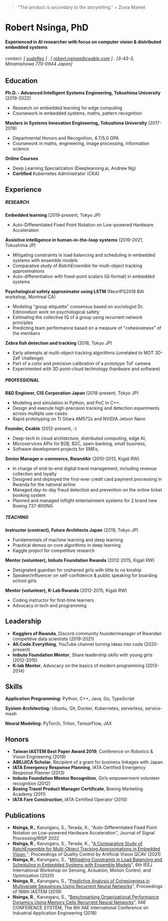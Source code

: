 >"The product is secondary to the storytelling." ~ Zosia Mamet

Robert Nsinga, PhD
==================

#### Experienced in AI researcher with focus on computer vision &amp; distributed embedded systems
###### contact: [ [sudoflex](http://github.com/sudoflex) ] . [ robert.nsinga@ceable.com ] . [3-43-3, Minamishowa 770-0944 Japan]


Education
---------
**Ph.D. - Advanced Intelligent Systems Engineering, Tokushima University** (2019-2022)

- Research on embedded learning for edge computing
- Coursework in embedded systems, maths, pattern recognition

**Masters in Systems Innovation Engineering, Tokushima University** (2017-2019)

- Departmental Honors and Recognition, 4.7/5.0 GPA
- Coursework in maths, engineering, image processing, information science

**Online Courses**

- Deep Learning Specialization (Deeplearning.ai, Andrew Ng)
- **Certified** Kubernetes Administrator (CKA)

Experience
----------
##### RESEARCH
**Embedded learning** (2019-present, Tokyo JP)

- Auto-Differentiated Fixed Point Notation on Low-powered Hardware Acceleration

**Assistive intelligence in human-in-the-loop systems** (2019-2021, Tokushima JP)

- Mitigating constraints in load balancing and scheduling in embedded systems with ensemble models
- Comparative study of *BatchEnsemble* for multi-object tracking approximations
- Auto-differentiation with fixed-point scalars (Q-format) in embedded systems

**Psychological safety approximator using LSTM** (NeurIPS2018 BAI workshop, Montreal CA)

- Modeling "group etiquette" consensus based on sociologist Dr. Edmondson work on psychological safety
- Estimating the collective IQ of a group using recurrent network principles
- Predicting team performance based on a measure of "cohesiveness" of the members

**Zebra fish detection and tracking** (2018, Tokyo JP)

- Early attempts at multi-object tracking algorithms (unrelated to MOT 3D-ZeF challenge)
- Part of a color and precision calibration of a prototype ToF camera
- Experimented with 3D point-cloud technology (hardware and software)

##### PROFESSIONAL
**R&D Engineer, CIS Corporation Japan** (2018-present, Tokyo JP)

- Modeling and simulation in Python, and PoC in C++.
- Design and execute high-precision tracking and detection experiments across multiple use-cases.
- Rapid prototyping on TI Sitara AM572x and NVIDIA Jetson Nano

**Founder, Ceable** (2012-present, -)

- Deep-tech in cloud architecture, distributed computing, edge AI,
- Microservices APIs for B2B, B2C, open-banking, small business,
- Software development projects for SMEs,

**Senior Manager e-commerce, RwandAir** (2010-2013, Kigali RW)

- In charge of end-to-end digital travel management, including revenue collection and loyalty
- Designed and deployed the first-ever credit card payment processing in Rwanda for the national airline
- Managed day-to-day fraud detection and prevention on the online ticket booking system
- Planned and managed inflight entertainment systems for 2 brand new Boeing 737-800NG

##### TEACHING

**Instructor (contract), Future Architects Japan** (2019, Tokyo JP)
- Fundamentals of machine learning and deep learning
- Practical demos on core algorithms in deep learning
- Kaggle project for competitive research

**Mentor (volunteer), Imbuto Foundation Rwanda** (2012-2015, Kigali RW)
- Designated guardian for orphaned girls with little to no kinship
- Speaker/influencer on self-confidence &amp; public speaking for boarding school girls

**Mentor (volunteer), K-Lab Rwanda** (2012-2015, Kigali RW)
- Coding instructor for first-time learners
- Advocacy in tech and programming

Leadership
---------

- **Kagglers of Rwanda**, Discord community founder/manager of Rwandan competitive data scientists (2019-2021)
- **All.Code.Everything**, YouTube channel turning ideas into code (2020-present)
- **Imbuto Foundation Mentor**, Share leadership skills with young girls (2012-2015)
- **K-lab Mentor**, Advocacy on the basics of modern programming (2013-2014)

Skills
------
**Application Programming:** Python, C++, Java, Go, TypeScript

**System Architecting:** Ubuntu, Git, Docker, Kubernetes, serverless, service-mesh

**Neural Modeling:** PyTorch, Triton, TensorFlow, JAX

Honors
---------
- **Taiwan IASTEM Best Paper Award 2019**, Conference on Robotics & Vision Engineering (2019)
- **ABE/JICA Scholar**, Recipient of a grant for business linkages with Japan
- **IATA Emergency Response Planning**, IATA Certified Emergency Response Planner (2013)
- **Imbuto Foundation Mentor Recognition**, Girls empowerment volunteer recognition (2012)
- **Boeing Travel Product Manager Certificate**, Boeing Marketing Academy (2011)
- **IATA Fare Construction**, IATA Certified Operator (2010)

Publications
---------------
- **Nsinga, R.**, Karungaru, S., Terada, K., "Auto-Differentiated Fixed Point Notation on Low-powered Hardware Acceleration", Journal of Signal Processing/RISP 2022
- **Nsinga, R.**, Karungaru, S., Terada, K., "[A Comparative Study of BatchEnsemble for Multi-Object Tracking Approximations in Embedded Vision
](https://web.db.tokushima-u.ac.jp/cgi-bin/edb_browse?ACT=BROWSE&EID=375662)", Proceedings of Quality Control by Artificial Vision QCAV (2021)
- **Nsinga, R.**, Karungaru, S., "[Mitigating Constraints in Load Balancing and Scheduling in Embedded Systems with Ensemble Models](https://web.db.tokushima-u.ac.jp/Assistance/browse?eid=364042)", 6th IEEJ International Workshop on Sensing, Actuation, Motion Control, and Optimization (2020)
- **Nsinga, R.**, Karungaru, S., "[Predictive Analysis of Cohesiveness in Multivariate Sequences Using Recurrent Neural Networks](https://www.worldresearchlibrary.org/up_proc/pdf/2571-15530564251-5.pdf)", Proceedings of 166th IASTEM (2019)
- **Nsinga, R.**, Karungaru, S., "[Benchmarking Organizational Performance Dynamics Using Memory Cells Recurrent Neural Networks](https://pdfs.semanticscholar.org/a264/0ee7f58d3f78d5be74fec02a43d8542ad78a.pdf)", IIAE CONFERENCE SYSTEM, The 6th IIAE International Conference on Industrial Application Engineering (2018)
